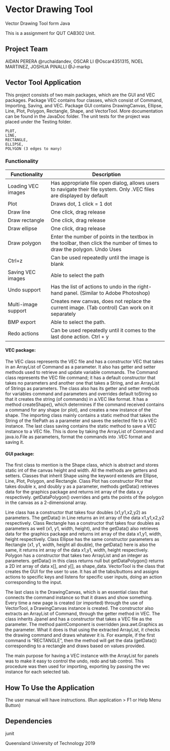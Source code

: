 # Vector Drawing Tool
Vector Drawing Tool form Java 

This is a assignment for QUT CAB302 Unit.


## Project Team

  AIDAN PERERA @ruchaidandev,
  OSCAR LI @Oscar4351315,
  NOEL MARTINEZ,
  JOSHUA PINALLI @J-markp
  
## Vector Tool Application
This project consists of two main packages, which are the GUI and VEC packages.  Package VEC contains four classes, which consist of Command, Importing, Saving, and VEC. Package GUI contains DrawingCanvas, Ellipse, Line, Plot, Polygon, Rectangle, Shape, and VectorTool. More documentation can be found in the JavaDoc folder. The unit tests for the project was placed under the Testing folder.

    PLOT,
    LINE,
    RECTANGLE,
    ELLIPSE,
    POLYGON (3 edges to many)

### Functionality
Functionality | Description |
--- | --- |
Loading VEC images |	Has appropriate file open dialog, allows users to navigate their file system. Only .VEC files are displayed by default |
Plot |	Draws dot, 1 click = 1 dot |
Draw line |	One click, drag release |
Draw rectangle |	One click, drag release |
Draw ellipse |	One click, drag release |
Draw polygon |	Enter the number of points in the textbox in the toolbar, then click the number of times to draw the polygon. Undo	Uses
Ctrl+z | Can be used repeatedly until the image is blank |
Saving VEC images |	Able to select the path |
Undo support |	Has the list of actions to undo in the right-hand panel. (Similar to Adobe Photoshop) |
Multi-image support |	Creates new canvas, does not replace the current image. (Tab control) Can work on it separately |
BMP export |	Able to select the path. |
Redo actions |	Can be used repeatedly until it comes to the last done action. Ctrl + y |

#### VEC package:
The VEC class represents the VEC file and has a constructor VEC that takes in an ArrayList of Command as a parameter. It also has getter and setter methods used to retrieve and update variable commands. The Command class represents the VEC file command; it has a default constructor that takes no parameters and another one that takes a String, and an ArrayList of Strings as parameters. The class also has its getter and setter methods for variables command and parameters and overrides default toString so that it creates the string (of commands) in a.VEC like format. It has a method createShape(), which determines if the command received contains a command for any shape (or plot), and creates a new instance of the shape. The importing class mainly contains a static method that takes the String of the filePath as a parameter and saves the selected file to a VEC instance. The last class saving contains the static method to save a VEC instance to a VEC file. This is done by taking the ArrayList of Command and java.io.File as parameters, format the commands into .VEC format and saving it.

#### GUI package:
The first class to mention is the Shape class, which is abstract and stores static int of the canvas height and width. All the methods are getters and setters. Classes that inherit Shape using the keyword extends are Ellipse, Line, Plot, Polygon, and Rectangle. Class Plot has constructor Plot that takes double x, and doubly y as a parameter, methods getData() retrieves data for the graphics package and returns int array of the data x,y respectively. getDataPolygon() overrides and gets the points of the polygon in the canvas as a 2-dimensional array.

Line class has a constructor that takes four doubles (x1,y1,x2,y2) as parameters. The getData() in Line returns an int array of the data x1,y1,x2,y2 respectively. Class Rectangle has a constructor that takes four doubles as parameters as well (x1, y1, width, height), and the getData() also retrieves data for the graphics package and returns int array of the data x1,y1, width, height respectively. Class Ellipse has the same constructor parameters as Rectangle (x1, y1, width, height all double), the getData() here is also the same, it returns int array of the data x1,y1, width, height respectively. Polygon has a constructor that takes two ArrayList<Double> and an integer as parameters. getData() in this class returns null but getDataPolygon() returns a 2D int array of data x[], and y[], as shape_data. VectorTool is the class that creates the GUI for the user to use. It has all the tabs/buttons and assigns actions to specific keys and listens for specific user inputs, doing an action corresponding to the input.

The last class is the DrawingCanvas, which is an essential class that connects the command instance so that it draws and show something. Every time a new page is created (or imported) through the use of VectorTool, a DrawingCanvas instance is created. The constructor also extracts an ArrayList of Command, through the getter method in VEC. The class inherits Jpanel and has a constructor that takes a VEC file as the parameter. The method paintComponent is overridden java.awt.Graphics as the parameter. What it does is that using the extracted ArrayList, it checks the drawing command and draws whatever it is. For example, if the first command is “RECTANGLE”, then the method will get the data (getData()) corresponding to a rectangle and draws based on values provided.

The main purpose for having a VEC instance with the ArrayList for panels was to make it easy to control the undo, redo and tab control. This procedure was then used for importing, exporting by passing the vec instance for each selected tab.



## How To Use the Application
The user manual will have instructions. (Run application > F1 or Help Menu Button)


## Dependencies
junit


Queensland University of Technology 2019

